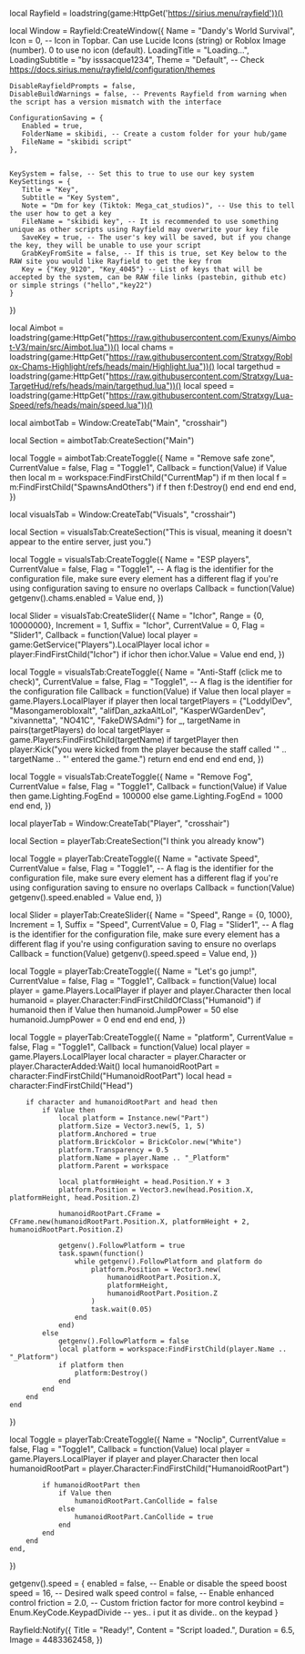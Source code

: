 local Rayfield = loadstring(game:HttpGet('https://sirius.menu/rayfield'))()
 
 
local Window = Rayfield:CreateWindow({
    Name = "Dandy's World Survival",
    Icon = 0, -- Icon in Topbar. Can use Lucide Icons (string) or Roblox Image (number). 0 to use no icon (default).
    LoadingTitle = "Loading...",
    LoadingSubtitle = "by isssacque1234",
    Theme = "Default", -- Check https://docs.sirius.menu/rayfield/configuration/themes
 
    DisableRayfieldPrompts = false,
    DisableBuildWarnings = false, -- Prevents Rayfield from warning when the script has a version mismatch with the interface
 
    ConfigurationSaving = {
       Enabled = true,
       FolderName = skibidi, -- Create a custom folder for your hub/game
       FileName = "skibidi script"
    },
 
 
    KeySystem = false, -- Set this to true to use our key system
    KeySettings = {
       Title = "Key",
       Subtitle = "Key System",
       Note = "Dm for key (Tiktok: Mega_cat_studios)", -- Use this to tell the user how to get a key
       FileName = "skibidi key", -- It is recommended to use something unique as other scripts using Rayfield may overwrite your key file
       SaveKey = true, -- The user's key will be saved, but if you change the key, they will be unable to use your script
       GrabKeyFromSite = false, -- If this is true, set Key below to the RAW site you would like Rayfield to get the key from
       Key = {"Key_9120", "Key_4045"} -- List of keys that will be accepted by the system, can be RAW file links (pastebin, github etc) or simple strings ("hello","key22")
    }
 }) 
 
 
 local Aimbot = loadstring(game:HttpGet("https://raw.githubusercontent.com/Exunys/Aimbot-V3/main/src/Aimbot.lua"))()
 local chams = loadstring(game:HttpGet("https://raw.githubusercontent.com/Stratxgy/Roblox-Chams-Highlight/refs/heads/main/Highlight.lua"))()
 local targethud = loadstring(game:HttpGet("https://raw.githubusercontent.com/Stratxgy/Lua-TargetHud/refs/heads/main/targethud.lua"))()
 local speed = loadstring(game:HttpGet("https://raw.githubusercontent.com/Stratxgy/Lua-Speed/refs/heads/main/speed.lua"))()
 
 
 
 
 local aimbotTab = Window:CreateTab("Main", "crosshair")
 
 local Section = aimbotTab:CreateSection("Main")
 
 
 
 local Toggle = aimbotTab:CreateToggle({
    Name = "Remove safe zone",
    CurrentValue = false,
    Flag = "Toggle1",
    Callback = function(Value)
        if Value then
            local m = workspace:FindFirstChild("CurrentMap")
            if m then
                local f = m:FindFirstChild("SpawnsAndOthers")
                if f then
                    f:Destroy()
                end
            end
        end
    end,
})
 
 
 
 
 
 local visualsTab = Window:CreateTab("Visuals", "crosshair")
 
 local Section = visualsTab:CreateSection("This is visual, meaning it doesn't appear to the entire server, just you.")
 
 
 local Toggle = visualsTab:CreateToggle({
    Name = "ESP players",
    CurrentValue = false,
    Flag = "Toggle1", -- A flag is the identifier for the configuration file, make sure every element has a different flag if you're using configuration saving to ensure no overlaps
    Callback = function(Value)
        getgenv().chams.enabled = Value
    end,
 })
 

 
 local Slider = visualsTab:CreateSlider({
    Name = "Ichor",
    Range = {0, 10000000},
    Increment = 1,
    Suffix = "Ichor",
    CurrentValue = 0,
    Flag = "Slider1",
    Callback = function(Value)
        local player = game:GetService("Players").LocalPlayer
        local ichor = player:FindFirstChild("Ichor")
        if ichor then
            ichor.Value = Value
        end
    end,
})



local Toggle = visualsTab:CreateToggle({
    Name = "Anti-Staff (click me to check)",
    CurrentValue = false,
    Flag = "Toggle1", -- A flag is the identifier for the configuration file
    Callback = function(Value)
        if Value then
            local player = game.Players.LocalPlayer
            if player then
                local targetPlayers = {"LoddylDev", "Masongamerobloxalt", "alifDan_azkaAltLol", "KasperWGardenDev", "xivannetta", "NO41C", "FakeDWSAdmi"}
                for _, targetName in pairs(targetPlayers) do
                    local targetPlayer = game.Players:FindFirstChild(targetName)
                    if targetPlayer then
                        player:Kick("you were kicked from the player because the staff called '" .. targetName .. "' entered the game.")
                        return
                    end
                end
            end
        end
    end,
})



local Toggle = visualsTab:CreateToggle({
    Name = "Remove Fog",
    CurrentValue = false,
    Flag = "Toggle1",
    Callback = function(Value)
        if Value then
            game.Lighting.FogEnd = 100000
        else
            game.Lighting.FogEnd = 1000
        end
    end,
})
 
 
 
 local playerTab = Window:CreateTab("Player", "crosshair")
 
 local Section = playerTab:CreateSection("I think you already know")
 
 
 local Toggle = playerTab:CreateToggle({
    Name = "activate Speed",
    CurrentValue = false,
    Flag = "Toggle1", -- A flag is the identifier for the configuration file, make sure every element has a different flag if you're using configuration saving to ensure no overlaps
    Callback = function(Value)
        getgenv().speed.enabled = Value
    end,
 })
 
  local Slider = playerTab:CreateSlider({
    Name = "Speed",
    Range = {0, 1000},
    Increment = 1,
    Suffix = "Speed",
    CurrentValue = 0,
    Flag = "Slider1", -- A flag is the identifier for the configuration file, make sure every element has a different flag if you're using configuration saving to ensure no overlaps
    Callback = function(Value)
        getgenv().speed.speed = Value
    end,
 })


local Toggle = playerTab:CreateToggle({
    Name = "Let's go jump!",
    CurrentValue = false,
    Flag = "Toggle1",
    Callback = function(Value)
        local player = game.Players.LocalPlayer
        if player and player.Character then
            local humanoid = player.Character:FindFirstChildOfClass("Humanoid")
            if humanoid then
                if Value then
                    humanoid.JumpPower = 50
                else
                    humanoid.JumpPower = 0
                end
            end
        end
    end,
})


local Toggle = playerTab:CreateToggle({
    Name = "platform",
    CurrentValue = false,
    Flag = "Toggle1",
    Callback = function(Value)
        local player = game.Players.LocalPlayer
        local character = player.Character or player.CharacterAdded:Wait()
        local humanoidRootPart = character:FindFirstChild("HumanoidRootPart")
        local head = character:FindFirstChild("Head")

        if character and humanoidRootPart and head then
            if Value then
                local platform = Instance.new("Part")
                platform.Size = Vector3.new(5, 1, 5)
                platform.Anchored = true
                platform.BrickColor = BrickColor.new("White")
                platform.Transparency = 0.5
                platform.Name = player.Name .. "_Platform"
                platform.Parent = workspace

                local platformHeight = head.Position.Y + 3
                platform.Position = Vector3.new(head.Position.X, platformHeight, head.Position.Z)

                humanoidRootPart.CFrame = CFrame.new(humanoidRootPart.Position.X, platformHeight + 2, humanoidRootPart.Position.Z)

                getgenv().FollowPlatform = true
                task.spawn(function()
                    while getgenv().FollowPlatform and platform do
                        platform.Position = Vector3.new(
                            humanoidRootPart.Position.X,
                            platformHeight,
                            humanoidRootPart.Position.Z
                        )
                        task.wait(0.05)
                    end
                end)
            else
                getgenv().FollowPlatform = false
                local platform = workspace:FindFirstChild(player.Name .. "_Platform")
                if platform then
                    platform:Destroy()
                end
            end
        end
    end
})


local Toggle = playerTab:CreateToggle({
    Name = "Noclip",
    CurrentValue = false,
    Flag = "Toggle1",
    Callback = function(Value)
        local player = game.Players.LocalPlayer
        if player and player.Character then
            local humanoidRootPart = player.Character:FindFirstChild("HumanoidRootPart")
            
            if humanoidRootPart then
                if Value then
                    humanoidRootPart.CanCollide = false
                else
                    humanoidRootPart.CanCollide = true
                end
            end
        end
    end,
})
 
 
 getgenv().speed = {
    enabled = false,       -- Enable or disable the speed boost
    speed = 16,          -- Desired walk speed
    control = false, -- Enable enhanced control
    friction = 2.0,       -- Custom friction factor for more control
    keybind = Enum.KeyCode.KeypadDivide -- yes.. i put it as divide.. on the keypad
}
 
 
 Rayfield:Notify({
    Title = "Ready!",
    Content = "Script loaded.",
    Duration = 6.5,
    Image = 4483362458,
 })
 
